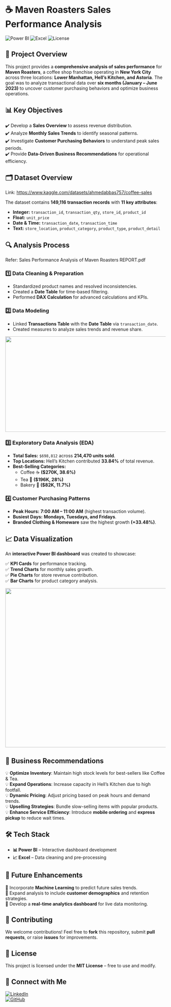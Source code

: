 # ☕ Maven Roasters Sales Performance Analysis

![Power BI](https://img.shields.io/badge/Power%20BI-Data%20Visualization-yellow?style=for-the-badge&logo=powerbi)
![Excel](https://img.shields.io/badge/Excel-Data%20Cleaning-green?style=for-the-badge&logo=microsoft-excel)
![License](https://img.shields.io/badge/LICENSE-MIT%20-blue?style=for-the-badge&logo=MIT)

## 📌 Project Overview
This project provides a **comprehensive analysis of sales performance** for **Maven Roasters**, a coffee shop franchise operating in **New York City** across three locations: **Lower Manhattan, Hell’s Kitchen, and Astoria**. The goal was to analyze transactional data over **six months (January – June 2023)** to uncover customer purchasing behaviors and optimize business operations.

## 📊 Key Objectives
✔️ Develop a **Sales Overview** to assess revenue distribution.  
✔️ Analyze **Monthly Sales Trends** to identify seasonal patterns.  
✔️ Investigate **Customer Purchasing Behaviors** to understand peak sales periods.  
✔️ Provide **Data-Driven Business Recommendations** for operational efficiency.  

## 🗂 Dataset Overview
Link: https://www.kaggle.com/datasets/ahmedabbas757/coffee-sales

The dataset contains **149,116 transaction records** with **11 key attributes**:
- **Integer:** `transaction_id`, `transaction_qty`, `store_id`, `product_id`
- **Float:** `unit_price`
- **Date & Time:** `transaction_date`, `transaction_time`
- **Text:** `store_location`, `product_category`, `product_type`, `product_detail`

## 🔍 Analysis Process
Refer: Sales Performance Analysis of Maven Roasters REPORT.pdf
### 1️⃣ **Data Cleaning & Preparation**
- Standardized product names and resolved inconsistencies.
- Created a **Date Table** for time-based filtering.
- Performed **DAX Calculation** for advanced calculations and KPIs.

### 2️⃣ **Data Modeling**
- Linked **Transactions Table** with the **Date Table** via `transaction_date`.
- Created measures to analyze sales trends and revenue share.
<img src="https://github.com/user-attachments/assets/2a92fdd8-2c02-43dc-a84c-1131415823cf" width="600" height="300">

### 3️⃣ **Exploratory Data Analysis (EDA)**
- **Total Sales:** `$698,812` across **214,470 units sold**.
- **Top Locations:** Hell’s Kitchen contributed **33.84%** of total revenue.
- **Best-Selling Categories:** 
  - Coffee ☕ **($270K, 38.6%)**
  - Tea 🍵 **($196K, 28%)**
  - Bakery 🥐 **($82K, 11.7%)**

### 4️⃣ **Customer Purchasing Patterns**
- **Peak Hours:** **7:00 AM – 11:00 AM** (highest transaction volume).
- **Busiest Days:** **Mondays, Tuesdays, and Fridays**.
- **Branded Clothing & Homeware** saw the highest growth **(+33.48%)**.

## 📈 Data Visualization
An **interactive Power BI dashboard** was created to showcase:

✅ **KPI Cards** for performance tracking.  
✅ **Trend Charts** for monthly sales growth.  
✅ **Pie Charts** for store revenue contribution.  
✅ **Bar Charts** for product category analysis.

<img src="https://github.com/user-attachments/assets/aad366d4-98b7-4dd0-aae9-142a974c515e" width="800" height="500">


## 📢 Business Recommendations
💡 **Optimize Inventory**: Maintain high stock levels for best-sellers like Coffee & Tea.  
💡 **Expand Operations**: Increase capacity in Hell’s Kitchen due to high footfall.  
💡 **Dynamic Pricing**: Adjust pricing based on peak hours and demand trends.  
💡 **Upselling Strategies**: Bundle slow-selling items with popular products.  
💡 **Enhance Service Efficiency**: Introduce **mobile ordering** and **express pickup** to reduce wait times.

## 🛠 Tech Stack
- **📊 Power BI** – Interactive dashboard development
- **📈 Excel** – Data cleaning and pre-processing

## 📌 Future Enhancements
🔹 Incorporate **Machine Learning** to predict future sales trends.  
🔹 Expand analysis to include **customer demographics** and retention strategies.  
🔹 Develop a **real-time analytics dashboard** for live data monitoring.  

## 🤝 Contributing
We welcome contributions! Feel free to **fork** this repository, submit **pull requests**, or raise **issues** for improvements.

## 📜 License
This project is licensed under the **MIT License** – free to use and modify.

## 🌟 Connect with Me
[![LinkedIn](https://img.shields.io/badge/LinkedIn-Connect-blue?style=for-the-badge&logo=linkedin)](https://www.linkedin.com/in/mohammad-adnan-mohiyaddin/?trk=opento_sprofile_details)  
[![GitHub](https://img.shields.io/badge/GitHub-Follow-black?style=for-the-badge&logo=github)](https://github.com/ADNAN-BAVA)

